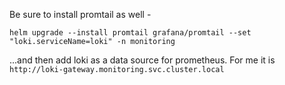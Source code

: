 Be sure to install promtail as well - 

```
helm upgrade --install promtail grafana/promtail --set "loki.serviceName=loki" -n monitoring
```

...and then add loki as a data source for prometheus.  For me it is `http://loki-gateway.monitoring.svc.cluster.local`

